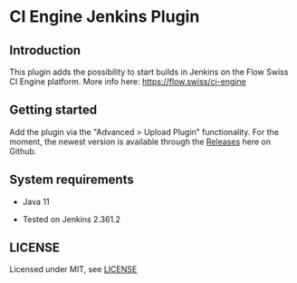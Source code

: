 # CI Engine Jenkins Plugin

## Introduction

This plugin adds the possibility to start builds in Jenkins on the Flow Swiss CI Engine platform. More info here: https://flow.swiss/ci-engine


## Getting started

Add the plugin via the "Advanced > Upload Plugin" functionality. For the moment, the newest version is available through the [Releases](https://github.com/flowswiss/ci-engine-jenkins-plugin/releases) here on Github.

## System requirements

- Java 11

- Tested on Jenkins 2.361.2


## LICENSE

Licensed under MIT, see [LICENSE](LICENSE.md)

